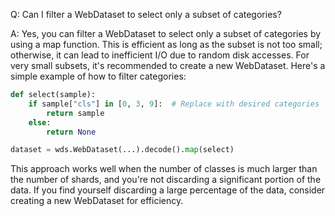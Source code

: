Q: Can I filter a WebDataset to select only a subset of categories?

A: Yes, you can filter a WebDataset to select only a subset of categories by using a map function. This is efficient as long as the subset is not too small; otherwise, it can lead to inefficient I/O due to random disk accesses. For very small subsets, it's recommended to create a new WebDataset. Here's a simple example of how to filter categories:

```python
def select(sample):
    if sample["cls"] in [0, 3, 9]:  # Replace with desired categories
        return sample
    else:
        return None

dataset = wds.WebDataset(...).decode().map(select)
```

This approach works well when the number of classes is much larger than the number of shards, and you're not discarding a significant portion of the data. If you find yourself discarding a large percentage of the data, consider creating a new WebDataset for efficiency.
